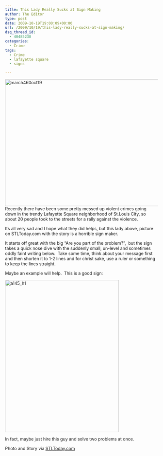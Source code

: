 ```yaml
---
title: This Lady Really Sucks at Sign Making
author: The Editor
type: post
date: 2009-10-19T19:00:09+00:00
url: /2009/10/19/this-lady-really-sucks-at-sign-making/
dsq_thread_id:
  - 40485238
categories:
  - Crime
tags:
  - Crime
  - lafayette square
  - signs

---
```

[<img class="aligncenter size-full wp-image-2030" title="march460oct19" src="http://punchingkitty.com/wp-content/uploads/2009/10/march460oct19.jpg" alt="march460oct19" width="600" height="417" srcset="http://media.punchingkitty.com/wordpress/2009/10/march460oct19.jpg 600w, http://media.punchingkitty.com/wordpress/2009/10/march460oct19-300x208.jpg 300w" sizes="(max-width: 600px) 100vw, 600px" />][1]Recently there have been some pretty messed up violent crimes going down in the trendy Lafayette Square neighborhood of St.Louis City, so about 20 people took to the streets for a rally against the violence.

Its all very sad and I hope what they did helps, but this lady above, picture on STLToday.com with the story is a horrible sign maker.

It starts off great with the big &#8220;Are you part of the problem?&#8221;,  but the sign takes a quick nose dive with the suddenly small, un-level and sometimes oddly faint writing below.  Take some time, think about your message first and then shorten it to 1-2 lines and for christ sake, use a ruler or something to keep the lines straight.

Maybe an example will help.  This is a good sign:

[<img class="aligncenter size-full wp-image-2032" title="a145_h1" src="http://punchingkitty.com/wp-content/uploads/2009/10/a145_h1.jpg" alt="a145_h1" width="375" height="500" srcset="http://media.punchingkitty.com/wordpress/2009/10/a145_h1.jpg 375w, http://media.punchingkitty.com/wordpress/2009/10/a145_h1-225x300.jpg 225w" sizes="(max-width: 375px) 100vw, 375px" />][2]

In fact, maybe just hire this guy and solve two problems at once.

Photo and Story via [STLToday.com][3]

 [1]: http://punchingkitty.com/wp-content/uploads/2009/10/march460oct19.jpg
 [2]: http://punchingkitty.com/wp-content/uploads/2009/10/a145_h1.jpg
 [3]: http://www.stltoday.com/stltoday/news/stories.nsf/stlouiscitycounty/story/82DC70BF86339D7286257654000BAE67?OpenDocument